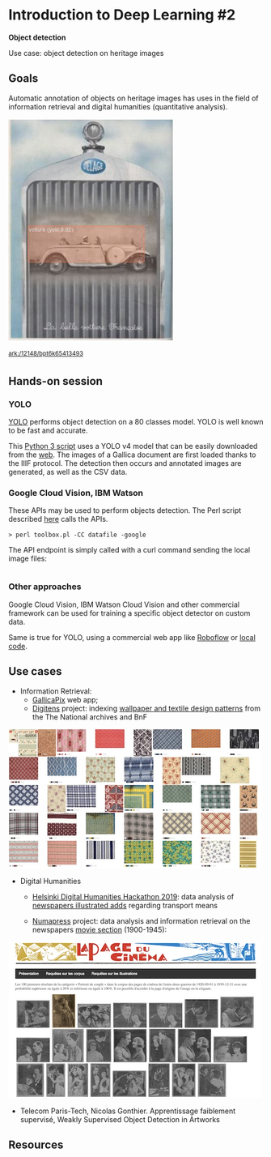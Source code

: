 # Introduction to Deep Learning #2
**Object detection**

Use case: object detection on heritage images 

## Goals 

Automatic annotation of objects on heritage images has uses in the field of information retrieval and digital humanities (quantitative analysis). 

![Object detection on engraving material](https://github.com/altomator/Introduction_to_Deep_Learning-2-Object_Detection/blob/main/images/objet.JPG)

<sup>[ark:/12148/bpt6k65413493](https://gallica.bnf.fr/ark:/12148/bpt6k65413493/f964.item)</sup>


## Hands-on session 

### YOLO
[YOLO](https://pjreddie.com/darknet/yolo/) performs object detection on a 80 classes model. YOLO is well known to be fast and accurate.

This [Python 3 script](https://github.com/altomator/Introduction_to_Deep_Learning-2-Object_Detection/blob/main/binder/object-detection-with-yolo.py) uses a YOLO v4 model that can be easily downloaded from the [web](https://github.com/AlexeyAB/darknet). The images of a Gallica document are first loaded thanks to the IIIF protocol. The detection then occurs and annotated images are generated, as well as the CSV data. 


### Google Cloud Vision, IBM Watson 

These APIs may be used to perform objects detection. The Perl script described [here](https://github.com/altomator/Image_Retrieval) calls the APIs. 

```
> perl toolbox.pl -CC datafile -google
```

The API endpoint is simply called with a curl command sending the local image files:

```

```


### Other approaches

Google Cloud Vision, IBM Watson Cloud Vision and other commercial framework can be used for training a specific object detector on custom data. 

Same is true for YOLO, using a commercial web app like [Roboflow](https://blog.roboflow.com/training-yolov4-on-a-custom-dataset/) or [local code](https://towardsdatascience.com/how-to-train-a-custom-object-detection-model-with-yolo-v5-917e9ce13208). 


## Use cases

- Information Retrieval: 
  - [GallicaPix](https://github.com/altomator/Image_Retrieval) web app; 
  - [Digitens](https://www.univ-brest.fr/digitens/) project: indexing [wallpaper and textile design patterns](https://gallica.bnf.fr/blog/14032019/murs-de-papier-la-collection-de-papiers-peints-du-18eme-siecle-dans-gallica-historique-1?mode=desktop) from the The National archives and BnF

[![Object detection on patterns: lines](https://github.com/altomator/Introduction_to_Deep_Learning-2-Object_Detection/blob/main/images/tna.jpg)](https://gallicapix.bnf.fr/rest?run=findIllustrations-app.xq&locale=fr&action=first&start=1&corpus=PP&classif2=ligne&CS=0.5&operator=and&sourceTarget=&keyword=&module=0.5)

- Digital Humanities
  - [Helsinki Digital Humanities Hackathon 2019](https://www.helsinki.fi/en/helsinki-centre-for-digital-humanities/dhh-hackathon/helsinki-digital-humanities-hackathon-2019-dhh19): data analysis of [newspapers illustrated adds](https://github.com/altomator/Ads-data_mining) regarding transport means 

  - [Numapress](http://www.numapresse.org/) project: data analysis and information retrieval on the newspapers [movie section](http://www.numapresse.org/exploration/cinema_pages/query_illustration.php) (1900-1945): 

[![Object detection on newspapers illustrations](https://github.com/altomator/Introduction_to_Deep_Learning-2-Object_Detection/blob/main/images/numapress.jpg)](http://www.numapresse.org/exploration/cinema_pages/query_illustration.php)

  - Telecom Paris-Tech, Nicolas Gonthier. Apprentissage faiblement supervisé, Weakly Supervised Object Detection in Artworks



## Resources



